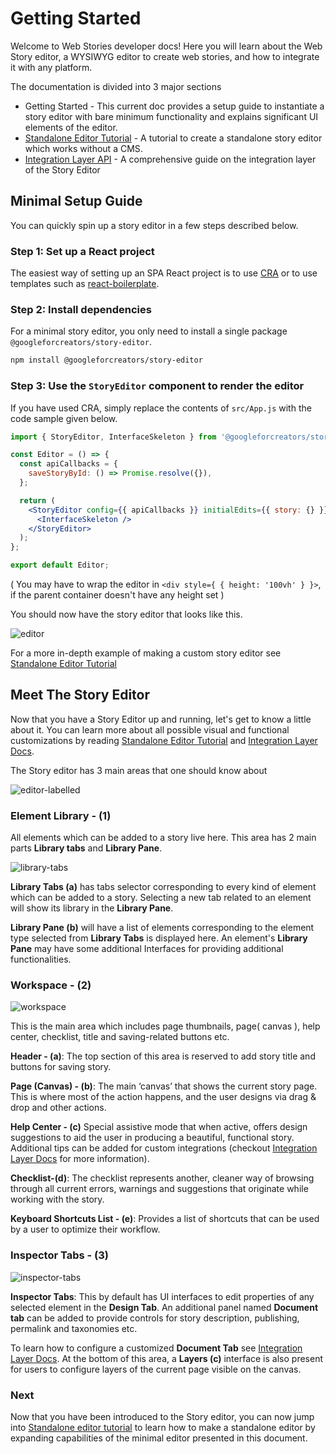 # Getting Started

Welcome to Web Stories developer docs! Here you will learn about the Web Story editor, a WYSIWYG editor to create web stories, and how to integrate it with any platform. 

The documentation is divided into 3 major sections

- Getting Started - This current doc provides a setup guide to instantiate a story editor with bare minimum functionality and explains significant UI elements of the editor.
- [Standalone Editor Tutorial](../standalone-editor-tutorial/standalone-editor-tutorial.md) - A tutorial to create a standalone story editor which works without a CMS.
- [Integration Layer API](../integration-layer-api/integration-layer.md) - A comprehensive guide on the integration layer of the Story Editor


## Minimal Setup Guide

You can quickly spin up a story editor in a few steps described below.

### Step 1: Set up a React project

The easiest way of setting up an SPA React project is to use [CRA](https://create-react-app.dev/) or to use templates such as [react-boilerplate](https://github.com/react-boilerplate/react-boilerplate).

### Step 2: Install dependencies

For a minimal story editor, you only need to install a single package `@googleforcreators/story-editor`.

```sh
npm install @googleforcreators/story-editor
```

### Step 3: Use the `StoryEditor` component to render the editor

If you have used CRA, simply replace the contents of `src/App.js` with the code sample given below.

```jsx
import { StoryEditor, InterfaceSkeleton } from '@googleforcreators/story-editor';

const Editor = () => {
  const apiCallbacks = {
    saveStoryById: () => Promise.resolve({}),
  };

  return (
    <StoryEditor config={{ apiCallbacks }} initialEdits={{ story: {} }}>
      <InterfaceSkeleton />
    </StoryEditor>
  );
};

export default Editor;
```

( You may have to wrap the editor in `<div style={ { height: '100vh' } }>`,  if the parent container doesn't have any height set )

You should now have the story editor that looks like this.

![editor](./assets/editor-minimal.png)

For a more in-depth example of making a custom story editor see [Standalone Editor Tutorial](../standalone-editor-tutorial/standalone-editor-tutorial.md)

## Meet The Story Editor

Now that you have a Story Editor up and running, let's get to know a little about it. You can learn more about all possible visual and functional customizations by reading [Standalone Editor Tutorial](../standalone-editor-tutorial/standalone-editor-tutorial.md) and [Integration Layer Docs](../integration-layer-api/integration-layer.md).

The Story editor has 3 main areas that one should know about

![editor-labelled](./assets/editor-labelled.png)

### Element Library - (1)

All elements which can be added to a story live here. This area has 2 main parts **Library tabs** and **Library Pane**.

![library-tabs](./assets/library-labelled.png)

**Library Tabs (a)** has tabs selector corresponding to every kind of element which can be added to a story. Selecting a new tab related to an element will show its library in the **Library Pane**.

**Library Pane (b)** will have a list of elements corresponding to the element type selected from **Library Tabs** is displayed here. An element's **Library Pane** may have some additional Interfaces for providing additional functionalities.
	

### Workspace - (2)

![workspace](./assets/workspace-labelled.png)

This is the main area which includes page thumbnails, page( canvas ), help center, checklist, title and saving-related buttons etc. 

**Header - (a)**: The top section of this area is reserved to add story title and buttons for saving story.

**Page (Canvas) - (b)**: The main ‘canvas’ that shows the current story page. This is where most of the action happens, and the user designs via drag & drop and other actions.

**Help Center - (c)** Special assistive mode that when active, offers design suggestions to aid the user in producing a beautiful, functional story. Additional tips can be added for custom integrations (checkout [Integration Layer Docs](../integration-layer-api/integration-layer.md) for more information).

**Checklist-(d)**: The checklist represents another, cleaner way of browsing through all current errors, warnings and suggestions that originate while working with the story.

**Keyboard Shortcuts List - (e)**: Provides a list of shortcuts that can be used by a user to optimize their workflow.

### Inspector Tabs - (3)

![inspector-tabs](./assets/inspector-labelled.png)

**Inspector Tabs**: This by default has UI interfaces to edit properties of any selected element in the **Design Tab**. An additional panel named **Document tab** can be added to provide controls for story description, publishing, permalink and taxonomies etc.

To learn how to configure a customized **Document Tab** see [Integration Layer Docs](../integration-layer-api/integration-layer.md).
At the bottom of this area, a **Layers (c)** interface is also present for users to configure layers of the current page visible on the canvas.

### Next

Now that you have been introduced to the Story editor, you can now jump into [Standalone editor tutorial](../standalone-editor-tutorial/standalone-editor-tutorial.md) to learn how to make a standalone editor by expanding capabilities of the minimal editor presented in this document.

